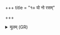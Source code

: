 +++
title = "१० यो नो रसम्"

+++
<details><summary>मूलम् (GR)</summary>

यो नो रसं दिप्सति पित्वो अग्ने  
यो अश्वानां यो गवां यस् तनूनाम् ।  
रिपु स्तेन स्तेयकृद् दभ्रम् एतु +++(Bhatt. abhram)+++  
नि ष हीयतां तन्वा तना च ॥
</details>